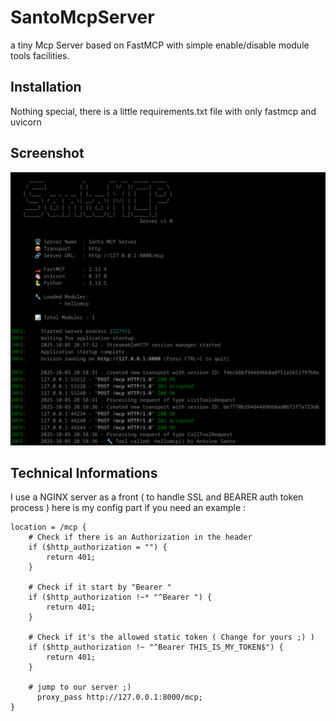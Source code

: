 # SantoMcpServer
a tiny Mcp Server based on FastMCP with simple enable/disable module tools facilities.

## Installation
Nothing special, there is a little requirements.txt file with only fastmcp and uvicorn

## Screenshot
 ![console](README.img/console.png)

## Technical Informations
I use a NGINX server as a front ( to handle SSL and BEARER auth token process )
here is my config part if you need an example : 
```
location = /mcp {
    # Check if there is an Authorization in the header
    if ($http_authorization = "") {
        return 401;
    }

    # Check if it start by "Bearer "
    if ($http_authorization !~* "^Bearer ") {
        return 401;
    }

    # Check if it's the allowed static token ( Change for yours ;) )
    if ($http_authorization !~ "^Bearer THIS_IS_MY_TOKEN$") {
        return 401;
    }

    # jump to our server ;)
	  proxy_pass http://127.0.0.1:8000/mcp;
}
```
